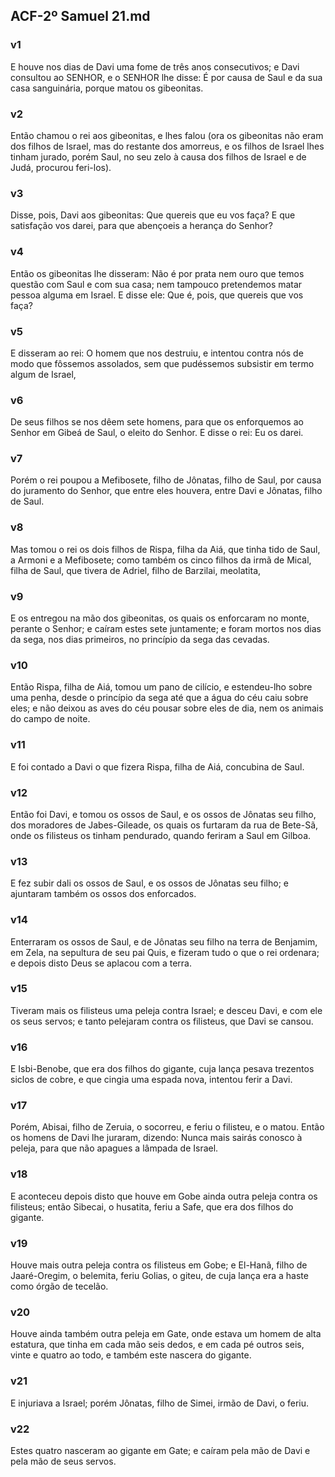 ## ACF-2º Samuel 21.md
### v1
 E houve nos dias de Davi uma fome de três anos consecutivos; e Davi consultou ao SENHOR, e o SENHOR lhe disse: É por causa de Saul e da sua casa sanguinária, porque matou os gibeonitas.
### v2
 Então chamou o rei aos gibeonitas, e lhes falou (ora os gibeonitas não eram dos filhos de Israel, mas do restante dos amorreus, e os filhos de Israel lhes tinham jurado, porém Saul, no seu zelo à causa dos filhos de Israel e de Judá, procurou feri-los).
### v3
 Disse, pois, Davi aos gibeonitas: Que quereis que eu vos faça? E que satisfação vos darei, para que abençoeis a herança do Senhor?
### v4
 Então os gibeonitas lhe disseram: Não é por prata nem ouro que temos questão com Saul e com sua casa; nem tampouco pretendemos matar pessoa alguma em Israel. E disse ele: Que é, pois, que quereis que vos faça?
### v5
 E disseram ao rei: O homem que nos destruiu, e intentou contra nós de modo que fôssemos assolados, sem que pudéssemos subsistir em termo algum de Israel,
### v6
 De seus filhos se nos dêem sete homens, para que os enforquemos ao Senhor em Gibeá de Saul, o eleito do Senhor. E disse o rei: Eu os darei.
### v7
 Porém o rei poupou a Mefibosete, filho de Jônatas, filho de Saul, por causa do juramento do Senhor, que entre eles houvera, entre Davi e Jônatas, filho de Saul.
### v8
 Mas tomou o rei os dois filhos de Rispa, filha da Aiá, que tinha tido de Saul, a Armoni e a Mefibosete; como também os cinco filhos da irmã de Mical, filha de Saul, que tivera de Adriel, filho de Barzilai, meolatita,
### v9
 E os entregou na mão dos gibeonitas, os quais os enforcaram no monte, perante o Senhor; e caíram estes sete juntamente; e foram mortos nos dias da sega, nos dias primeiros, no princípio da sega das cevadas.
### v10
 Então Rispa, filha de Aiá, tomou um pano de cilício, e estendeu-lho sobre uma penha, desde o princípio da sega até que a água do céu caiu sobre eles; e não deixou as aves do céu pousar sobre eles de dia, nem os animais do campo de noite.
### v11
 E foi contado a Davi o que fizera Rispa, filha de Aiá, concubina de Saul.
### v12
 Então foi Davi, e tomou os ossos de Saul, e os ossos de Jônatas seu filho, dos moradores de Jabes-Gileade, os quais os furtaram da rua de Bete-Sã, onde os filisteus os tinham pendurado, quando feriram a Saul em Gilboa.
### v13
 E fez subir dali os ossos de Saul, e os ossos de Jônatas seu filho; e ajuntaram também os ossos dos enforcados.
### v14
 Enterraram os ossos de Saul, e de Jônatas seu filho na terra de Benjamim, em Zela, na sepultura de seu pai Quis, e fizeram tudo o que o rei ordenara; e depois disto Deus se aplacou com a terra.
### v15
 Tiveram mais os filisteus uma peleja contra Israel; e desceu Davi, e com ele os seus servos; e tanto pelejaram contra os filisteus, que Davi se cansou.
### v16
 E Isbi-Benobe, que era dos filhos do gigante, cuja lança pesava trezentos siclos de cobre, e que cingia uma espada nova, intentou ferir a Davi.
### v17
 Porém, Abisai, filho de Zeruia, o socorreu, e feriu o filisteu, e o matou. Então os homens de Davi lhe juraram, dizendo: Nunca mais sairás conosco à peleja, para que não apagues a lâmpada de Israel.
### v18
 E aconteceu depois disto que houve em Gobe ainda outra peleja contra os filisteus; então Sibecai, o husatita, feriu a Safe, que era dos filhos do gigante.
### v19
 Houve mais outra peleja contra os filisteus em Gobe; e El-Hanã, filho de Jaaré-Oregim, o belemita, feriu Golias, o giteu, de cuja lança era a haste como órgão de tecelão.
### v20
 Houve ainda também outra peleja em Gate, onde estava um homem de alta estatura, que tinha em cada mão seis dedos, e em cada pé outros seis, vinte e quatro ao todo, e também este nascera do gigante.
### v21
 E injuriava a Israel; porém Jônatas, filho de Simei, irmão de Davi, o feriu.
### v22
 Estes quatro nasceram ao gigante em Gate; e caíram pela mão de Davi e pela mão de seus servos.
